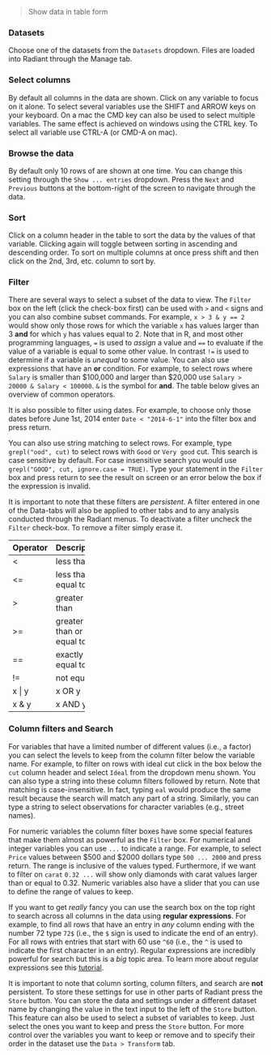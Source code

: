 > Show data in table form

### Datasets

Choose one of the datasets from the `Datasets` dropdown. Files are loaded into Radiant through the Manage tab.

### Select columns

By default all columns in the data are shown. Click on any variable to focus on it alone. To select several variables use the SHIFT and ARROW keys on your keyboard. On a mac the CMD key can also be used to select multiple variables. The same effect is achieved on windows using the CTRL key. To select all variable use CTRL-A (or CMD-A on mac).

### Browse the data

By default only 10 rows of are shown at one time. You can change this setting through the `Show ... entries` dropdown. Press the `Next` and `Previous` buttons at the bottom-right of the screen to navigate through the data.

### Sort

Click on a column header in the table to sort the data by the values of that variable. Clicking again will toggle between sorting in ascending and descending order. To sort on multiple columns at once press shift and then click on the 2nd, 3rd, etc. column to sort by.

### Filter

There are several ways to select a subset of the data to view. The `Filter` box on the left (click the check-box first) can be used with `>` and `<` signs and you can also combine subset commands. For example, `x > 3 & y == 2` would show only those rows for which the variable `x` has values larger than 3 **and** for which `y` has values equal to 2. Note that in R, and most other programming languages, `=` is used to _assign_ a value and `==` to evaluate if the value of a variable is equal to some other value. In contrast `!=` is used to determine if a variable is _unequal_ to some value. You can also use expressions that have an **or** condition. For example, to select rows where `Salary` is smaller than \$100,000 and larger than \$20,000 use `Salary > 20000 & Salary < 100000`. `&` is the symbol for **and**. The table below gives an overview of common operators.

It is also possible to filter using dates. For example, to choose only those dates before June 1st, 2014 enter `Date < "2014-6-1"` into the filter box and press return.

You can also use string matching to select rows. For example, type `grepl("ood", cut)` to select rows with `Good` or `Very good` cut. This search is case sensitive by default. For case insensitive search you would use `grepl("GOOD", cut, ignore.case = TRUE)`. Type your statement in the `Filter`  box and press return to see the result on screen or an error below the box if the expression is invalid.

It is important to note that these filters are _persistent_. A filter entered in one of the Data-tabs will also be applied to other tabs and to any analysis conducted through the Radiant menus. To deactivate a  filter uncheck the `Filter` check-box. To remove a filter simply erase it.

<table class='table table-condensed table-hover' style='width:30%;'>
 <thead>
  <tr>
   <th style="text-align:left;"> Operator </th>
   <th style="text-align:left;"> Description </th>
  </tr>
 </thead>
<tbody>
  <tr>
   <td style="text-align:left;"> &lt; </td>
   <td style="text-align:left;"> less than </td>
  </tr>
  <tr>
   <td style="text-align:left;"> &lt;= </td>
   <td style="text-align:left;"> less than or equal to </td>
  </tr>
  <tr>
   <td style="text-align:left;"> &gt; </td>
   <td style="text-align:left;"> greater than </td>
  </tr>
  <tr>
   <td style="text-align:left;"> &gt;= </td>
   <td style="text-align:left;"> greater than or equal to </td>
  </tr>
  <tr>
   <td style="text-align:left;"> == </td>
   <td style="text-align:left;"> exactly equal to </td>
  </tr>
  <tr>
   <td style="text-align:left;"> != </td>
   <td style="text-align:left;"> not equal to </td>
  </tr>
  <tr>
   <td style="text-align:left;"> x | y </td>
   <td style="text-align:left;"> x OR y </td>
  </tr>
  <tr>
   <td style="text-align:left;"> x &amp; y </td>
   <td style="text-align:left;"> x AND y </td>
  </tr>
</tbody>
</table>

### Column filters and Search

For variables that have a limited number of different values (i.e., a factor) you can select the levels to keep from the column filter below the variable name. For example, to filter on rows with ideal cut click in the box below the `cut` column header and select `Ideal` from the dropdown menu shown. You can also type a string into these column filters followed by return. Note that matching is case-insensitive. In fact, typing `eal` would produce the same result because the search will match any part of a string. Similarly, you can type a string to select observations for character variables (e.g., street names).

For numeric variables the column filter boxes have some special features that make them almost as powerful as the `Filter` box. For numerical and integer variables you can use `...` to indicate a range. For example, to select `Price` values between \$500 and \$2000 dollars type `500 ... 2000` and press return. The range is inclusive of the values typed. Furthermore, if we want to filter on `carat` `0.32 ...` will show only diamonds with carat values larger than or equal to 0.32. Numeric variables also have a slider that you can use to define the range of values to keep.

If you want to get _really_ fancy you can use the search box on the top right to search across all columns in the data using **regular expressions**. For example, to find all rows that have an entry in _any_ column ending with the number 72 type `72$` (i.e., the `$` sign is used to indicate the end of an entry). For all rows with entries that start with 60 use `^60` (i.e., the `^` is used to indicate the first character in an entry). Regular expressions are incredibly powerful for search but this is a _big_ topic area. To learn more about regular expressions see this <a href="http://www.regular-expressions.info/tutorial.html" target="_blank">tutorial</a>.

It is important to note that column sorting, column filters, and search are **not** persistent. To store these settings for use in other parts of Radiant press the `Store` button. You can store the data and settings under a different dataset name by changing the value in the text input to the left of the `Store` button. This feature can also be used to select a subset of variables to keep. Just select the ones you want to keep and press the `Store` button. For more control over the variables you want to keep or remove and to specify their order in the dataset use the `Data > Transform` tab.
